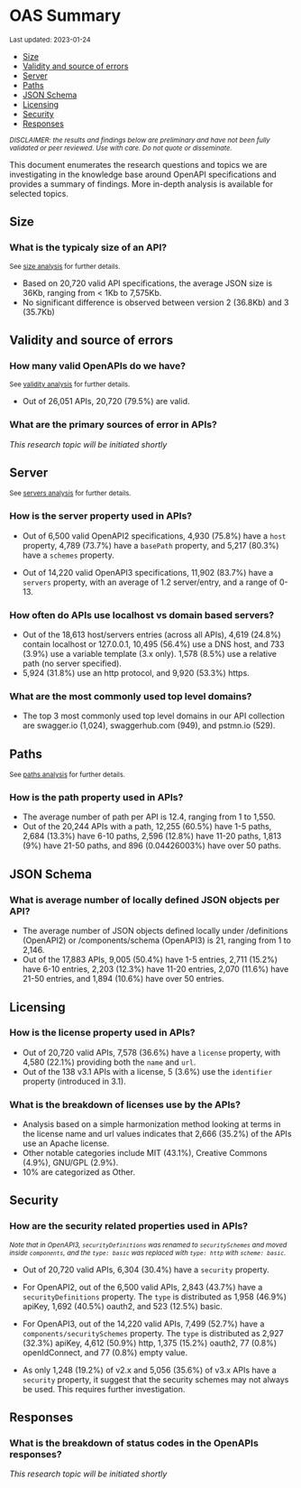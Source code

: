 OAS Summary
================
<sup>Last updated: 2023-01-24</sup>

- <a href="#size" id="toc-size">Size</a>
- <a href="#validity-and-source-of-errors"
  id="toc-validity-and-source-of-errors">Validity and source of errors</a>
- <a href="#server" id="toc-server">Server</a>
- <a href="#paths" id="toc-paths">Paths</a>
- <a href="#json-schema" id="toc-json-schema">JSON Schema</a>
- <a href="#licensing" id="toc-licensing">Licensing</a>
- <a href="#security" id="toc-security">Security</a>
- <a href="#responses" id="toc-responses">Responses</a>

<sup>*DISCLAIMER: the results and findings below are preliminary and
have not been fully validated or peer reviewed. Use with care. Do not
quote or disseminate.*</sup>

This document enumerates the research questions and topics we are
investigating in the knowledge base around OpenAPI specifications and
provides a summary of findings. More in-depth analysis is available for
selected topics.

## Size

### What is the typicaly size of an API?

<sup>See [size analysis](oas_size.md) for further details.<sup>

- Based on 20,720 valid API specifications, the average JSON size is
  36Kb, ranging from \< 1Kb to 7,575Kb.
- No significant difference is observed between version 2 (36.8Kb) and 3
  (35.7Kb)

## Validity and source of errors

### How many valid OpenAPIs do we have?

<sup>See [validity analysis](oas_validity.md) for further details.<sup>

- Out of 26,051 APIs, 20,720 (79.5%) are valid.

### What are the primary sources of error in APIs?

*This research topic will be initiated shortly*

## Server

<sup>See [servers analysis](oas_servers.md) for further details.</sup>

### How is the server property used in APIs?

- Out of 6,500 valid OpenAPI2 specifications, 4,930 (75.8%) have a
  `host` property, 4,789 (73.7%) have a `basePath` property, and 5,217
  (80.3%) have a `schemes` property.

- Out of 14,220 valid OpenAPI3 specifications, 11,902 (83.7%) have a
  `servers` property, with an average of 1.2 server/entry, and a range
  of 0-13.

### How often do APIs use localhost vs domain based servers?

- Out of the 18,613 host/servers entries (across all APIs), 4,619
  (24.8%) contain localhost or 127.0.0.1, 10,495 (56.4%) use a DNS host,
  and 733 (3.9%) use a variable template (3.x only). 1,578 (8.5%) use a
  relative path (no server specified).
- 5,924 (31.8%) use an http protocol, and 9,920 (53.3%) https.

### What are the most commonly used top level domains?

- The top 3 most commonly used top level domains in our API collection
  are swagger.io (1,024), swaggerhub.com (949), and pstmn.io (529).

## Paths

<sup>See [paths analysis](oas_paths.md) for further details.</sup>

### How is the path property used in APIs?

- The average number of path per API is 12.4, ranging from 1 to 1,550.
- Out of the 20,244 APIs with a path, 12,255 (60.5%) have 1-5 paths,
  2,684 (13.3%) have 6-10 paths, 2,596 (12.8%) have 11-20 paths, 1,813
  (9%) have 21-50 paths, and 896 (0.04426003%) have over 50 paths.

## JSON Schema

### What is average number of locally defined JSON objects per API?

- The average number of JSON objects defined locally under /definitions
  (OpenAPI2) or /components/schema (OpenAPI3) is 21, ranging from 1 to
  2,146.
- Out of the 17,883 APIs, 9,005 (50.4%) have 1-5 entries, 2,711 (15.2%)
  have 6-10 entries, 2,203 (12.3%) have 11-20 entries, 2,070 (11.6%)
  have 21-50 entries, and 1,894 (10.6%) have over 50 entries.

## Licensing

### How is the license property used in APIs?

- Out of 20,720 valid APIs, 7,578 (36.6%) have a `license` property,
  with 4,580 (22.1%) providing both the `name` and `url`.
- Out of the 138 v3.1 APIs with a license, 5 (3.6%) use the `identifier`
  property (introduced in 3.1).

### What is the breakdown of licenses use by the APIs?

- Analysis based on a simple harmonization method looking at terms in
  the license name and url values indicates that 2,666 (35.2%) of the
  APIs use an Apache license.
- Other notable categories include MIT (43.1%), Creative Commons (4.9%),
  GNU/GPL (2.9%).
- 10% are categorized as Other.

## Security

### How are the security related properties used in APIs?

<sup>*Note that in OpenAPI3, `securityDefinitions` was renamed to
`securitySchemes` and moved inside `components`, and the `type: basic`
was replaced with `type: http` with `scheme: basic`.*</sup>

- Out of 20,720 valid APIs, 6,304 (30.4%) have a `security` property.

- For OpenAPI2, out of the 6,500 valid APIs, 2,843 (43.7%) have a
  `securityDefinitions` property. The `type` is distributed as 1,958
  (46.9%) apiKey, 1,692 (40.5%) oauth2, and 523 (12.5%) basic.

- For OpenAPI3, out of the 14,220 valid APIs, 7,499 (52.7%) have a
  `components/securitySchemes` property. The `type` is distributed as
  2,927 (32.3%) apiKey, 4,612 (50.9%) http, 1,375 (15.2%) oauth2, 77
  (0.8%) openIdConnect, and 77 (0.8%) empty value.

- As only 1,248 (19.2%) of v2.x and 5,056 (35.6%) of v3.x APIs have a
  `security` property, it suggest that the security schemes may not
  always be used. This requires further investigation.

## Responses

### What is the breakdown of status codes in the OpenAPIs responses?

*This research topic will be initiated shortly*
